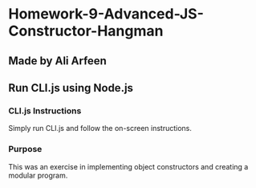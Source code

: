 # **Homework-9-Advanced-JS-Constructor-Hangman**
## Made by Ali Arfeen

## Run CLI.js using Node.js

### CLI.js Instructions

Simply run CLI.js and follow the on-screen instructions.

### Purpose

This was an exercise in implementing object constructors and creating a modular program.